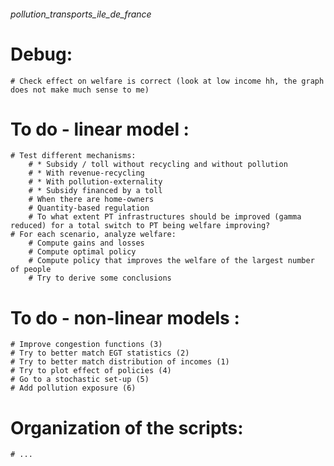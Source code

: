 ﻿###### pollution_transports_ile_de_france


# Debug:
    # Check effect on welfare is correct (look at low income hh, the graph does not make much sense to me)

# To do - linear model :
    # Test different mechanisms:
        # * Subsidy / toll without recycling and without pollution
        # * With revenue-recycling
        # * With pollution-externality
        # * Subsidy financed by a toll
        # When there are home-owners
        # Quantity-based regulation
        # To what extent PT infrastructures should be improved (gamma reduced) for a total switch to PT being welfare improving?
    # For each scenario, analyze welfare:
        # Compute gains and losses
        # Compute optimal policy
        # Compute policy that improves the welfare of the largest number of people
        # Try to derive some conclusions
        

# To do - non-linear models :
    # Improve congestion functions (3)
    # Try to better match EGT statistics (2)
    # Try to better match distribution of incomes (1)
    # Try to plot effect of policies (4)
    # Go to a stochastic set-up (5)
    # Add pollution exposure (6)


# Organization of the scripts:
    # ...
